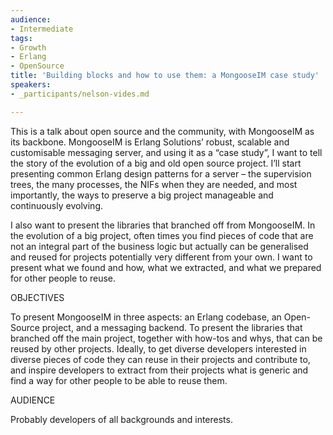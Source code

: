 ```yaml
---
audience:
- Intermediate
tags:
- Growth
- Erlang
- OpenSource
title: 'Building blocks and how to use them: a MongooseIM case study'
speakers:
- _participants/nelson-vides.md

---
```

This is a talk about open source and the community, with MongooseIM as its backbone. MongooseIM is Erlang Solutions’ robust, scalable and customisable messaging server, and using it as a “case study”, I want to tell the story of the evolution of a big and old open source project. I’ll start presenting common Erlang design patterns for a server – the supervision trees, the many processes, the NIFs when they are needed, and most importantly, the ways to preserve a big project manageable and continuously evolving.   
  
I also want to present the libraries that branched off from MongooseIM. In the evolution of a big project, often times you find pieces of code that are not an integral part of the business logic but actually can be generalised and reused for projects potentially very different from your own. I want to present what we found and how, what we extracted, and what we prepared for other people to reuse.

OBJECTIVES

To present MongooseIM in three aspects: an Erlang codebase, an Open-Source project, and a messaging backend. To present the libraries that branched off the main project, together with how-tos and whys, that can be reused by other projects. Ideally, to get diverse developers interested in diverse pieces of code they can reuse in their projects and contribute to, and inspire developers to extract from their projects what is generic and find a way for other people to be able to reuse them.

AUDIENCE

Probably developers of all backgrounds and interests.